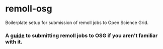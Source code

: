 # remoll-osg
Boilerplate setup for submission of remoll jobs to Open Science Grid.

### A [guide](GUIDE.md) to submitting remoll jobs to OSG if you aren't familiar with it.